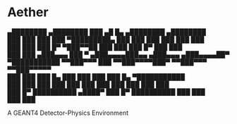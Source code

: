 # Aether

  ▄████████    ▄████████     ███        ▄█    █▄       ▄████████    ▄████████  
  ███    ███   ███    ███ ▀█████████▄   ███    ███     ███    ███   ███    ███  
  ███    ███   ███    █▀     ▀███▀▀██   ███    ███     ███    █▀    ███    ███  
  ███    ███  ▄███▄▄▄         ███   ▀  ▄███▄▄▄▄███▄▄  ▄███▄▄▄      ▄███▄▄▄▄██▀  
▀███████████ ▀▀███▀▀▀         ███     ▀▀███▀▀▀▀███▀  ▀▀███▀▀▀     ▀▀███▀▀▀▀▀    
  ███    ███   ███    █▄      ███       ███    ███     ███    █▄  ▀███████████  
  ███    ███   ███    ███     ███       ███    ███     ███    ███   ███    ███  
  ███    █▀    ██████████    ▄████▀     ███    █▀      ██████████   ███    ███  
                                                                    ███    ███ 

A GEANT4 Detector-Physics Environment





